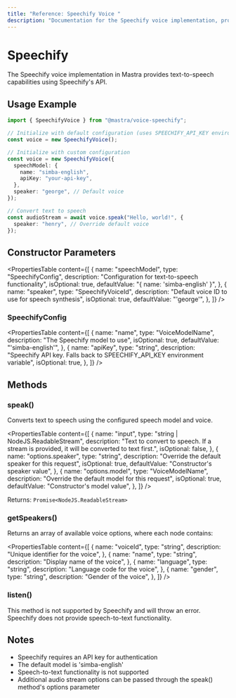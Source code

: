 ```yaml
---
title: "Reference: Speechify Voice "
description: "Documentation for the Speechify voice implementation, providing text-to-speech capabilities."
---
```


# Speechify

The Speechify voice implementation in Mastra provides text-to-speech capabilities using Speechify's API.

## Usage Example

```typescript
import { SpeechifyVoice } from "@mastra/voice-speechify";

// Initialize with default configuration (uses SPEECHIFY_API_KEY environment variable)
const voice = new SpeechifyVoice();

// Initialize with custom configuration
const voice = new SpeechifyVoice({
  speechModel: {
    name: "simba-english",
    apiKey: "your-api-key",
  },
  speaker: "george", // Default voice
});

// Convert text to speech
const audioStream = await voice.speak("Hello, world!", {
  speaker: "henry", // Override default voice
});
```

## Constructor Parameters

<PropertiesTable
  content={[
    {
      name: "speechModel",
      type: "SpeechifyConfig",
      description: "Configuration for text-to-speech functionality",
      isOptional: true,
      defaultValue: "{ name: 'simba-english' }",
    },
    {
      name: "speaker",
      type: "SpeechifyVoiceId",
      description: "Default voice ID to use for speech synthesis",
      isOptional: true,
      defaultValue: "'george'",
    },
  ]}
/>

### SpeechifyConfig

<PropertiesTable
  content={[
    {
      name: "name",
      type: "VoiceModelName",
      description: "The Speechify model to use",
      isOptional: true,
      defaultValue: "'simba-english'",
    },
    {
      name: "apiKey",
      type: "string",
      description:
        "Speechify API key. Falls back to SPEECHIFY_API_KEY environment variable",
      isOptional: true,
    },
  ]}
/>

## Methods

### speak()

Converts text to speech using the configured speech model and voice.

<PropertiesTable
  content={[
    {
      name: "input",
      type: "string | NodeJS.ReadableStream",
      description:
        "Text to convert to speech. If a stream is provided, it will be converted to text first.",
      isOptional: false,
    },
    {
      name: "options.speaker",
      type: "string",
      description: "Override the default speaker for this request",
      isOptional: true,
      defaultValue: "Constructor's speaker value",
    },
    {
      name: "options.model",
      type: "VoiceModelName",
      description: "Override the default model for this request",
      isOptional: true,
      defaultValue: "Constructor's model value",
    },
  ]}
/>

Returns: `Promise<NodeJS.ReadableStream>`

### getSpeakers()

Returns an array of available voice options, where each node contains:

<PropertiesTable
  content={[
    {
      name: "voiceId",
      type: "string",
      description: "Unique identifier for the voice",
    },
    {
      name: "name",
      type: "string",
      description: "Display name of the voice",
    },
    {
      name: "language",
      type: "string",
      description: "Language code for the voice",
    },
    {
      name: "gender",
      type: "string",
      description: "Gender of the voice",
    },
  ]}
/>

### listen()

This method is not supported by Speechify and will throw an error. Speechify does not provide speech-to-text functionality.

## Notes

- Speechify requires an API key for authentication
- The default model is 'simba-english'
- Speech-to-text functionality is not supported
- Additional audio stream options can be passed through the speak() method's options parameter
